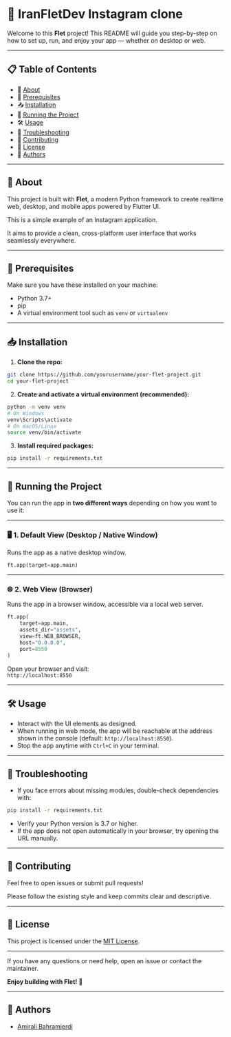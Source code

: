 # 🚀 IranFletDev Instagram clone

Welcome to this **Flet** project! This README will guide you step-by-step on how to set up, run, and enjoy your app — whether on desktop or web.

---

## 📋 Table of Contents

- 📖 [About](#about)  
- 🔧 [Prerequisites](#prerequisites)  
- 📥 [Installation](#installation)  
- 🚀 [Running the Project](#-running-the-project)  
- 🛠️ [Usage](#️-usage)  
- 🐞 [Troubleshooting](#-troubleshooting)  
- 🤝 [Contributing](#-contributing)  
- 📄 [License](#-license)  
- 👤 [Authors](#authors)  


---

## 📖 About

This project is built with **Flet**, a modern Python framework to create realtime web, desktop, and mobile apps powered by Flutter UI.

This is a simple example of an Instagram application.

It aims to provide a clean, cross-platform user interface that works seamlessly everywhere.

---

## 🔧 Prerequisites

Make sure you have these installed on your machine:

- Python 3.7+  
- pip
- A virtual environment tool such as `venv` or `virtualenv`  

---

## 📥 Installation

1. **Clone the repo:**

```bash
git clone https://github.com/yourusername/your-flet-project.git
cd your-flet-project
```

2. **Create and activate a virtual environment (recommended):**

```bash
python -m venv venv
# On Windows
venv\Scripts\activate
# On macOS/Linux
source venv/bin/activate
```

3. **Install required packages:**

```bash
pip install -r requirements.txt
```

---

## 🚀 Running the Project

You can run the app in **two different ways** depending on how you want to use it:

---

### 🖥️ 1. Default View (Desktop / Native Window)

Runs the app as a native desktop window.

```python
ft.app(target=app.main)
```



---

### 🌐 2. Web View (Browser)

Runs the app in a browser window, accessible via a local web server.

```python
ft.app(
    target=app.main,
    assets_dir="assets",
    view=ft.WEB_BROWSER,
    host="0.0.0.0",
    port=8550
)
```

Open your browser and visit:  
`http://localhost:8550`


---

## 🛠️ Usage

- Interact with the UI elements as designed.  
- When running in web mode, the app will be reachable at the address shown in the console (default: `http://localhost:8550`).  
- Stop the app anytime with `Ctrl+C` in your terminal.

---

## 🐞 Troubleshooting

- If you face errors about missing modules, double-check dependencies with:  
```bash
pip install -r requirements.txt
```

- Verify your Python version is 3.7 or higher.  
- If the app does not open automatically in your browser, try opening the URL manually.  

---

## 🤝 Contributing

Feel free to open issues or submit pull requests!  

Please follow the existing style and keep commits clear and descriptive.

---

## 📄 License

This project is licensed under the [MIT License](LICENSE).

---

If you have any questions or need help, open an issue or contact the maintainer.  

**Enjoy building with Flet! 🚀**

---

## 👤 Authors

- [Amirali Bahramjerdi](https://github.com/AmirAli-BahramJerdi)